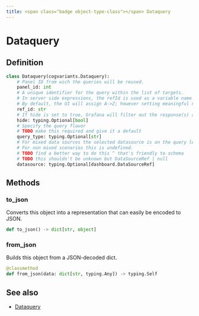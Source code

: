 ```yaml
---
title: <span class="badge object-type-class"></span> Dataquery
---
```

# <span class="badge object-type-class"></span> Dataquery

## Definition

```python
class Dataquery(cogvariants.Dataquery):
    # Panel ID from wich the queries will be reused.
    panel_id: int
    # A unique identifier for the query within the list of targets.
    # In server side expressions, the refId is used as a variable name to identify results.
    # By default, the UI will assign A->Z; however setting meaningful names may be useful.
    ref_id: str
    # If hide is set to true, Grafana will filter out the response(s) associated with this query before returning it to the panel.
    hide: typing.Optional[bool]
    # Specify the query flavor
    # TODO make this required and give it a default
    query_type: typing.Optional[str]
    # For mixed data sources the selected datasource is on the query level.
    # For non mixed scenarios this is undefined.
    # TODO find a better way to do this ^ that's friendly to schema
    # TODO this shouldn't be unknown but DataSourceRef | null
    datasource: typing.Optional[dashboard.DataSourceRef]
```
## Methods

### <span class="badge object-method"></span> to_json

Converts this object into a representation that can easily be encoded to JSON.

```python
def to_json() -> dict[str, object]
```

### <span class="badge object-method"></span> from_json

Builds this object from a JSON-decoded dict.

```python
@classmethod
def from_json(data: dict[str, typing.Any]) -> typing.Self
```

## See also

 * <span class="badge builder"></span> [Dataquery](./builder-Dataquery.md)
